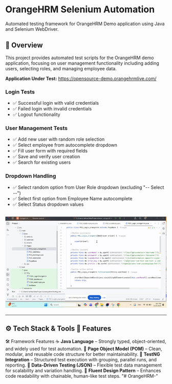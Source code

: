 # OrangeHRM Selenium Automation

Automated testing framework for OrangeHRM Demo application using Java and Selenium WebDriver.



## 🎯 Overview

This project provides automated test scripts for the OrangeHRM demo application, focusing on user management functionality including adding users, selecting roles, and managing employee data.

**Application Under Test:** https://opensource-demo.orangehrmlive.com/



### Login Tests
- ✅ Successful login with valid credentials
- ✅ Failed login with invalid credentials
- ✅ Logout functionality

### User Management Tests
- ✅ Add new user with random role selection
- ✅ Select employee from autocomplete dropdown
- ✅ Fill user form with required fields
- ✅ Save and verify user creation
- ✅ Search for existing users


### Dropdown Handling
- ✅ Select random option from User Role dropdown (excluding "-- Select --")
- ✅ Select first option from Employee Name autocomplete
- ✅ Select Status dropdown values

## !["C:\Users\rahma\IdeaProjects\orangehrm\GIF_Orange.gif"](GIF_Orange.gif)

---

## ⚙️ Tech Stack & Tools 🔑 Features
🛠 Framework Features
☕ **Java Language** – Strongly typed, object-oriented, and widely used for test automation.
🧩 **Page Object Model (POM)** – Clean, modular, and reusable code structure for better maintainability.
🧪 **TestNG Integration** – Structured test execution with grouping, parallel runs, and reporting.
📂 **Data-Driven Testing (JSON)** – Flexible test data management for scalability and variation handling.
🎨 **Fluent Design Pattern** – Enhances code readability with chainable, human-like test steps. "# OrangeHRM-" 
